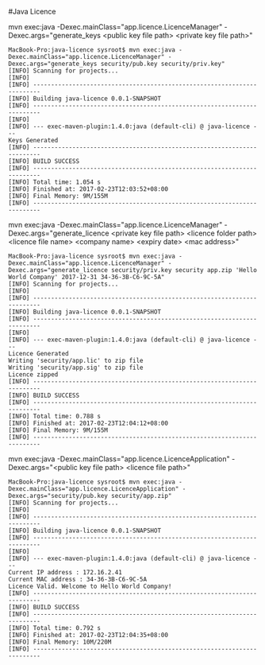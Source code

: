 #Java Licence

mvn exec:java -Dexec.mainClass="app.licence.LicenceManager" -Dexec.args="generate_keys &lt;public key file path&gt; &lt;private key file path&gt;"

	MacBook-Pro:java-licence sysroot$ mvn exec:java -Dexec.mainClass="app.licence.LicenceManager" -Dexec.args="generate_keys security/pub.key security/priv.key"
	[INFO] Scanning for projects...
	[INFO]                                                                         
	[INFO] ------------------------------------------------------------------------
	[INFO] Building java-licence 0.0.1-SNAPSHOT
	[INFO] ------------------------------------------------------------------------
	[INFO] 
	[INFO] --- exec-maven-plugin:1.4.0:java (default-cli) @ java-licence ---
	Keys Generated
	[INFO] ------------------------------------------------------------------------
	[INFO] BUILD SUCCESS
	[INFO] ------------------------------------------------------------------------
	[INFO] Total time: 1.054 s
	[INFO] Finished at: 2017-02-23T12:03:52+08:00
	[INFO] Final Memory: 9M/155M
	[INFO] ------------------------------------------------------------------------


mvn exec:java -Dexec.mainClass="app.licence.LicenceManager" -Dexec.args="generate_licence &lt;private key file path&gt; &lt;licence folder path&gt; &lt;licence file name&gt; &lt;company name&gt; &lt;expiry date&gt; &lt;mac address&gt;"

	MacBook-Pro:java-licence sysroot$ mvn exec:java -Dexec.mainClass="app.licence.LicenceManager" -Dexec.args="generate_licence security/priv.key security app.zip 'Hello World Company' 2017-12-31 34-36-3B-C6-9C-5A"
	[INFO] Scanning for projects...
	[INFO]                                                                         
	[INFO] ------------------------------------------------------------------------
	[INFO] Building java-licence 0.0.1-SNAPSHOT
	[INFO] ------------------------------------------------------------------------
	[INFO] 
	[INFO] --- exec-maven-plugin:1.4.0:java (default-cli) @ java-licence ---
	Licence Generated
	Writing 'security/app.lic' to zip file
	Writing 'security/app.sig' to zip file
	Licence zipped
	[INFO] ------------------------------------------------------------------------
	[INFO] BUILD SUCCESS
	[INFO] ------------------------------------------------------------------------
	[INFO] Total time: 0.788 s
	[INFO] Finished at: 2017-02-23T12:04:12+08:00
	[INFO] Final Memory: 9M/155M
	[INFO] ------------------------------------------------------------------------


mvn exec:java -Dexec.mainClass="app.licence.LicenceApplication" -Dexec.args="&lt;public key file path&gt; &lt;licence file path&gt;"

	MacBook-Pro:java-licence sysroot$ mvn exec:java -Dexec.mainClass="app.licence.LicenceApplication" -Dexec.args="security/pub.key security/app.zip"
	[INFO] Scanning for projects...
	[INFO]                                                                         
	[INFO] ------------------------------------------------------------------------
	[INFO] Building java-licence 0.0.1-SNAPSHOT
	[INFO] ------------------------------------------------------------------------
	[INFO] 
	[INFO] --- exec-maven-plugin:1.4.0:java (default-cli) @ java-licence ---
	Current IP address : 172.16.2.41
	Current MAC address : 34-36-3B-C6-9C-5A
	Licence Valid. Welcome to Hello World Company!
	[INFO] ------------------------------------------------------------------------
	[INFO] BUILD SUCCESS
	[INFO] ------------------------------------------------------------------------
	[INFO] Total time: 0.792 s
	[INFO] Finished at: 2017-02-23T12:04:35+08:00
	[INFO] Final Memory: 10M/220M
	[INFO] ------------------------------------------------------------------------
